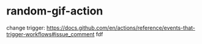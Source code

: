 # random-gif-action

change trigger: https://docs.github.com/en/actions/reference/events-that-trigger-workflows#issue_comment fdf
